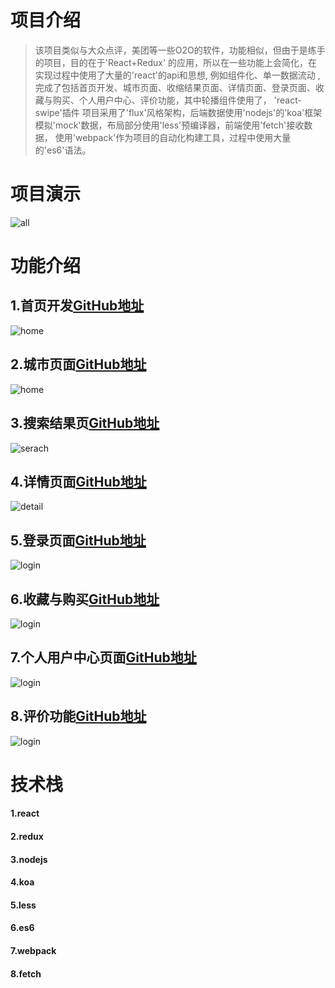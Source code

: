 # 项目介绍
> 该项目类似与大众点评，美团等一些O2O的软件，功能相似，但由于是练手的项目，目的在于'React+Redux'
的应用，所以在一些功能上会简化，在实现过程中使用了大量的'react'的api和思想, 例如组件化、单一数据流动
,完成了包括首页开发、城市页面、收缩结果页面、详情页面、登录页面、收藏与购买、个人用户中心、评价功能，其中轮播组件使用了，
'react-swipe'插件
项目采用了'flux'风格架构，后端数据使用'nodejs'的'koa'框架模拟'mock'数据，布局部分使用'less'预编译器，前端使用'fetch'接收数据，
使用'webpack'作为项目的自动化构建工具，过程中使用大量的'es6'语法。

# 项目演示
![all](https://github.com/ShangMXiao/react-dzdp/blob/master/SreenShops/all.gif)

# 功能介绍
## 1.首页开发[GitHub地址](https://github.com/ShangMXiao/react-dzdp/tree/master/app/containers/Home)
![home](https://github.com/ShangMXiao/react-dzdp/blob/master/SreenShops/home.bmp)
## 2.城市页面[GitHub地址](https://github.com/ShangMXiao/react-dzdp/tree/master/app/containers/City)
![home](https://github.com/ShangMXiao/react-dzdp/blob/master/SreenShops/city.bmp)
## 3.搜索结果页[GitHub地址](https://github.com/ShangMXiao/react-dzdp/tree/master/app/containers/Search)
![serach](https://github.com/ShangMXiao/react-dzdp/blob/master/SreenShops/serach.bmp)
## 4.详情页面[GitHub地址](https://github.com/ShangMXiao/react-dzdp/tree/master/app/containers/Detail)
![detail](https://github.com/ShangMXiao/react-dzdp/blob/master/SreenShops/detail.bmp)
## 5.登录页面[GitHub地址](https://github.com/ShangMXiao/react-dzdp/tree/master/app/containers/Login)
![login](https://github.com/ShangMXiao/react-dzdp/blob/master/SreenShops/login.bmp)
## 6.收藏与购买[GitHub地址](https://github.com/ShangMXiao/react-dzdp/tree/master/app/components/BuyAndStore)
![login](https://github.com/ShangMXiao/react-dzdp/blob/master/SreenShops/storeAndBuy.bmp)
## 7.个人用户中心页面[GitHub地址](https://github.com/ShangMXiao/react-dzdp/tree/master/app/containers/User)
![login](https://github.com/ShangMXiao/react-dzdp/blob/master/SreenShops/user.bmp)
## 8.评价功能[GitHub地址](https://github.com/ShangMXiao/react-dzdp/tree/master/app/components/CommentList)
![login](https://github.com/ShangMXiao/react-dzdp/blob/master/SreenShops/comment.bmp)
# 技术栈
#### 1.react
#### 2.redux
#### 3.nodejs
#### 4.koa
#### 5.less
#### 6.es6
#### 7.webpack
#### 8.fetch

